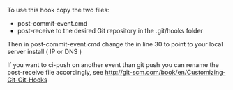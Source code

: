 To use this hook copy the two files:
- post-commit-event.cmd
- post-receive
to the desired Git repository in the .git/hooks folder

Then in post-commit-event.cmd change the <server> in line 30 to point to your local server install ( IP or DNS ) 

If you want to ci-push on another event than git push you can rename the post-receive file accordingly, see http://git-scm.com/book/en/Customizing-Git-Git-Hooks 

